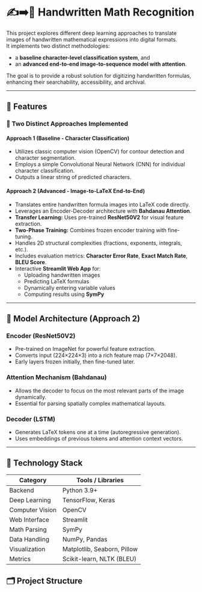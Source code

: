 # ✍️➡️🧮 Handwritten Math Recognition

This project explores different deep learning approaches to translate images of handwritten mathematical expressions into digital formats.  
It implements two distinct methodologies:  
- a **baseline character-level classification system**, and  
- an **advanced end-to-end image-to-sequence model with attention**.

The goal is to provide a robust solution for digitizing handwritten formulas, enhancing their searchability, accessibility, and archival.

---

## 🌟 Features

### 🧩 Two Distinct Approaches Implemented

#### **Approach 1 (Baseline - Character Classification)**
- Utilizes classic computer vision (OpenCV) for contour detection and character segmentation.  
- Employs a simple Convolutional Neural Network (CNN) for individual character classification.  
- Outputs a linear string of predicted characters.

#### **Approach 2 (Advanced - Image-to-LaTeX End-to-End)**
- Translates entire handwritten formula images into LaTeX code directly.  
- Leverages an Encoder-Decoder architecture with **Bahdanau Attention**.  
- **Transfer Learning:** Uses pre-trained **ResNet50V2** for visual feature extraction.  
- **Two-Phase Training:** Combines frozen encoder training with fine-tuning.  
- Handles 2D structural complexities (fractions, exponents, integrals, etc.).  
- Includes evaluation metrics: **Character Error Rate**, **Exact Match Rate**, **BLEU Score**.  
- Interactive **Streamlit Web App** for:
  - Uploading handwritten images  
  - Predicting LaTeX formulas  
  - Dynamically entering variable values  
  - Computing results using **SymPy**

---

## 🧠 Model Architecture (Approach 2)

### **Encoder (ResNet50V2)**
- Pre-trained on ImageNet for powerful feature extraction.  
- Converts input (224×224×3) into a rich feature map (7×7×2048).  
- Early layers frozen initially, then fine-tuned later.

### **Attention Mechanism (Bahdanau)**
- Allows the decoder to focus on the most relevant parts of the image dynamically.  
- Essential for parsing spatially complex mathematical layouts.

### **Decoder (LSTM)**
- Generates LaTeX tokens one at a time (autoregressive generation).  
- Uses embeddings of previous tokens and attention context vectors.

---

## 🧰 Technology Stack

| Category | Tools / Libraries |
|-----------|------------------|
| Backend | Python 3.9+ |
| Deep Learning | TensorFlow, Keras |
| Computer Vision | OpenCV |
| Web Interface | Streamlit |
| Math Parsing | SymPy |
| Data Handling | NumPy, Pandas |
| Visualization | Matplotlib, Seaborn, Pillow |
| Metrics | Scikit-learn, NLTK (BLEU) |



## 🗂️ Project Structure

